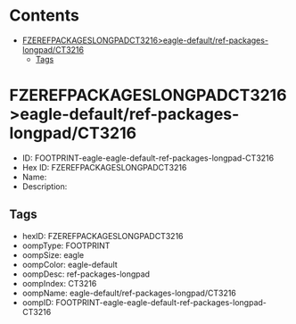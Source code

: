 



Contents
========

* [FZEREFPACKAGESLONGPADCT3216>eagle-default/ref-packages-longpad/CT3216](#fzerefpackageslongpadct3216eagle-defaultref-packages-longpadct3216)
	* [Tags](#tags)

# FZEREFPACKAGESLONGPADCT3216>eagle-default/ref-packages-longpad/CT3216

- ID: FOOTPRINT-eagle-eagle-default-ref-packages-longpad-CT3216
- Hex ID: FZEREFPACKAGESLONGPADCT3216
- Name: 
- Description: 

## Tags

- hexID: FZEREFPACKAGESLONGPADCT3216
- oompType: FOOTPRINT
- oompSize: eagle
- oompColor: eagle-default
- oompDesc: ref-packages-longpad
- oompIndex: CT3216
- oompName: eagle-default/ref-packages-longpad/CT3216
- oompID: FOOTPRINT-eagle-eagle-default-ref-packages-longpad-CT3216
